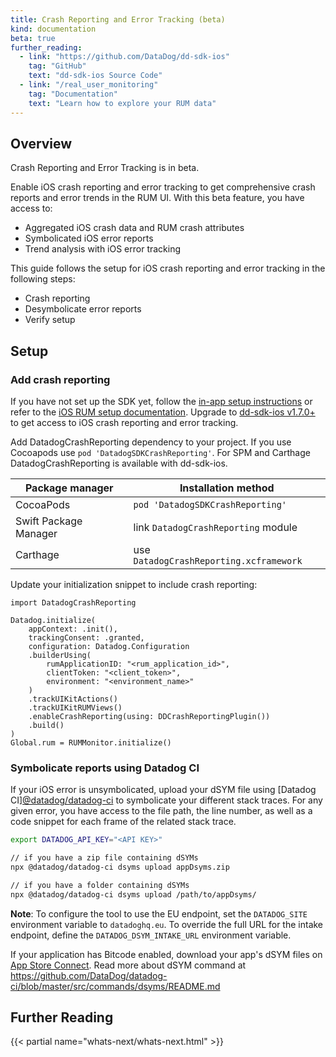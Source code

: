 ```yaml
---
title: Crash Reporting and Error Tracking (beta)
kind: documentation
beta: true
further_reading:
  - link: "https://github.com/DataDog/dd-sdk-ios"
    tag: "GitHub"
    text: "dd-sdk-ios Source Code"
  - link: "/real_user_monitoring"
    tag: "Documentation"
    text: "Learn how to explore your RUM data"
---
```

## Overview

<div class="alert alert-info"><p>Crash Reporting and Error Tracking is in beta.</p>
</div>

Enable iOS crash reporting and error tracking to get comprehensive crash reports and error trends in the RUM UI. With this beta feature, you have access to:

 - Aggregated iOS crash data and RUM crash attributes
 - Symbolicated iOS error reports
 - Trend analysis with iOS error tracking

This guide follows the setup for iOS crash reporting and error tracking in the following steps:
 - Crash reporting
 - Desymbolicate error reports
 - Verify setup

## Setup

### Add crash reporting 

If you have not set up the SDK yet, follow the [in-app setup instructions][1] or refer to the [iOS RUM setup documentation][2]. Upgrade to [dd-sdk-ios v1.7.0+][3] to get access to iOS crash reporting and error tracking. 

Add DatadogCrashReporting dependency to your project. If you use Cocoapods use `pod 'DatadogSDKCrashReporting'`. For SPM and Carthage DatadogCrashReporting is available with dd-sdk-ios.

| Package manager            | Installation method                                                                         |
|----------------------------|-------------------------------------------------------|
| CocoaPods                  | `pod 'DatadogSDKCrashReporting'`                      |
| Swift Package Manager      | link `DatadogCrashReporting` module                   |
| Carthage                   | use `DatadogCrashReporting.xcframework`               |


Update your initialization snippet to include crash reporting:

```
import DatadogCrashReporting

Datadog.initialize(
    appContext: .init(),
    trackingConsent: .granted,
    configuration: Datadog.Configuration
    .builderUsing(
        rumApplicationID: "<rum_application_id>",
        clientToken: "<client_token>",
        environment: "<environment_name>"
    )
    .trackUIKitActions()
    .trackUIKitRUMViews()
    .enableCrashReporting(using: DDCrashReportingPlugin())
    .build()
)
Global.rum = RUMMonitor.initialize()
```

### Symbolicate reports using Datadog CI

If your iOS error is unsymbolicated, upload your dSYM file using [Datadog CI][@datadog/datadog-ci][5] to symbolicate your different stack traces. For any given error, you have access to the file path, the line number, as well as a code snippet for each frame of the related stack trace. 

```sh
export DATADOG_API_KEY="<API KEY>"

// if you have a zip file containing dSYMs
npx @datadog/datadog-ci dsyms upload appDsyms.zip

// if you have a folder containing dSYMs
npx @datadog/datadog-ci dsyms upload /path/to/appDsyms/
```

**Note**: To configure the tool to use the EU endpoint, set the `DATADOG_SITE` environment variable to `datadoghq.eu`. To override the full URL for the intake endpoint, define the `DATADOG_DSYM_INTAKE_URL` environment variable. 

If your application has Bitcode enabled, download your app's dSYM files on [App Store Connect][7]. Read more about dSYM command at https://github.com/DataDog/datadog-ci/blob/master/src/commands/dsyms/README.md


## Further Reading

{{< partial name="whats-next/whats-next.html" >}}

[1]: https://app.datadoghq.com/rum/application/create
[2]: /real_user_monitoring/ios
[3]: https://github.com/DataDog/dd-sdk-ios/releases
[4]: https://github.com/DataDog/datadog-ci
[5]: https://www.npmjs.com/package/@datadog/datadog-ci
[6]: https://www.npmjs.com/package/npx
[7]: https://appstoreconnect.apple.com/
